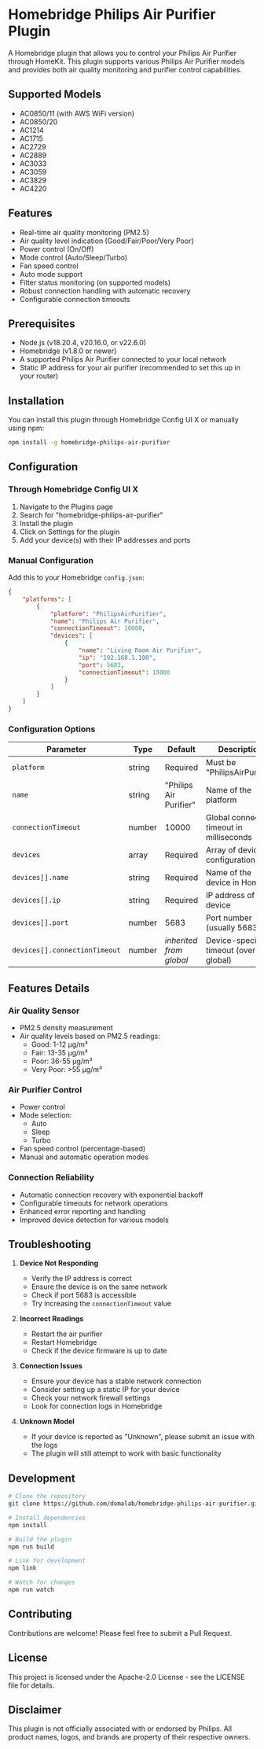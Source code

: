 # Homebridge Philips Air Purifier Plugin

A Homebridge plugin that allows you to control your Philips Air Purifier through HomeKit. This plugin supports various Philips Air Purifier models and provides both air quality monitoring and purifier control capabilities.

## Supported Models

- AC0850/11 (with AWS WiFi version)
- AC0850/20
- AC1214
- AC1715
- AC2729
- AC2889
- AC3033
- AC3059
- AC3829
- AC4220

## Features

- Real-time air quality monitoring (PM2.5)
- Air quality level indication (Good/Fair/Poor/Very Poor)
- Power control (On/Off)
- Mode control (Auto/Sleep/Turbo)
- Fan speed control
- Auto mode support
- Filter status monitoring (on supported models)
- Robust connection handling with automatic recovery
- Configurable connection timeouts

## Prerequisites

- Node.js (v18.20.4, v20.16.0, or v22.6.0)
- Homebridge (v1.8.0 or newer)
- A supported Philips Air Purifier connected to your local network
- Static IP address for your air purifier (recommended to set this up in your router)

## Installation

You can install this plugin through Homebridge Config UI X or manually using npm:

```bash
npm install -g homebridge-philips-air-purifier
```

## Configuration

### Through Homebridge Config UI X

1. Navigate to the Plugins page
2. Search for "homebridge-philips-air-purifier"
3. Install the plugin
4. Click on Settings for the plugin
5. Add your device(s) with their IP addresses and ports

### Manual Configuration

Add this to your Homebridge `config.json`:

```json
{
    "platforms": [
        {
            "platform": "PhilipsAirPurifier",
            "name": "Philips Air Purifier",
            "connectionTimeout": 10000,
            "devices": [
                {
                    "name": "Living Room Air Purifier",
                    "ip": "192.168.1.100",
                    "port": 5683,
                    "connectionTimeout": 15000
                }
            ]
        }
    ]
}
```

### Configuration Options

| Parameter | Type | Default | Description |
|-----------|------|---------|-------------|
| `platform` | string | Required | Must be "PhilipsAirPurifier" |
| `name` | string | "Philips Air Purifier" | Name of the platform |
| `connectionTimeout` | number | 10000 | Global connection timeout in milliseconds |
| `devices` | array | Required | Array of device configurations |
| `devices[].name` | string | Required | Name of the device in HomeKit |
| `devices[].ip` | string | Required | IP address of the device |
| `devices[].port` | number | 5683 | Port number (usually 5683) |
| `devices[].connectionTimeout` | number | *inherited from global* | Device-specific timeout (overrides global) |

## Features Details

### Air Quality Sensor

- PM2.5 density measurement
- Air quality levels based on PM2.5 readings:
  - Good: 1-12 μg/m³
  - Fair: 13-35 μg/m³
  - Poor: 36-55 μg/m³
  - Very Poor: >55 μg/m³

### Air Purifier Control

- Power control
- Mode selection:
  - Auto
  - Sleep
  - Turbo
- Fan speed control (percentage-based)
- Manual and automatic operation modes

### Connection Reliability

- Automatic connection recovery with exponential backoff
- Configurable timeouts for network operations
- Enhanced error reporting and handling
- Improved device detection for various models

## Troubleshooting

1. **Device Not Responding**
   - Verify the IP address is correct
   - Ensure the device is on the same network
   - Check if port 5683 is accessible
   - Try increasing the `connectionTimeout` value

2. **Incorrect Readings**
   - Restart the air purifier
   - Restart Homebridge
   - Check if the device firmware is up to date

3. **Connection Issues**
   - Ensure your device has a stable network connection
   - Consider setting up a static IP for your device
   - Check your network firewall settings
   - Look for connection logs in Homebridge

4. **Unknown Model**
   - If your device is reported as "Unknown", please submit an issue with the logs
   - The plugin will still attempt to work with basic functionality

## Development

```bash
# Clone the repository
git clone https://github.com/domalab/homebridge-philips-air-purifier.git

# Install dependencies
npm install

# Build the plugin
npm run build

# Link for development
npm link

# Watch for changes
npm run watch
```

## Contributing

Contributions are welcome! Please feel free to submit a Pull Request.

## License

This project is licensed under the Apache-2.0 License - see the LICENSE file for details.

## Disclaimer

This plugin is not officially associated with or endorsed by Philips. All product names, logos, and brands are property of their respective owners.
